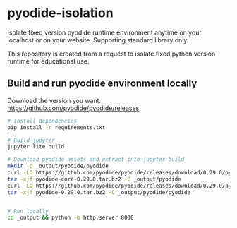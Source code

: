 # pyodide-isolation

Isolate fixed version pyodide runtime environment anytime on your localhost or on your website.
Supporting standard library only.

This repository is created from a request to isolate fixed python version runtime for educational use.


## Build and run pyodide environment locally

Download the version you want.
https://github.com/pyodide/pyodide/releases

```bash
# Install dependencies
pip install -r requirements.txt

# Build jupyter
jupyter lite build

# Download pyodide assets and extract into jupyter build
mkdir -p _output/pyodide/pyodide
curl -LO https://github.com/pyodide/pyodide/releases/download/0.29.0/pyodide-core-0.29.0.tar.bz2
tar -xjf pyodide-core-0.29.0.tar.bz2 -C _output/pyodide
curl -LO https://github.com/pyodide/pyodide/releases/download/0.29.0/pyodide-0.29.0.tar.bz2
tar -xjf pyodide-0.29.0.tar.bz2 -C _output/pyodide/pyodide


# Run locally
cd _output && python -m http.server 8000
```